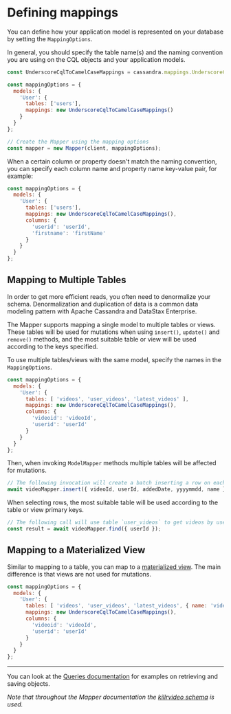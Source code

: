 # Defining mappings

You can define how your application model is represented on your database by setting the `MappingOptions`.

In general, you should specify the table name(s) and the naming convention you are using on the CQL objects and your
 application models.

```javascript
const UnderscoreCqlToCamelCaseMappings = cassandra.mappings.UnderscoreCqlToCamelCaseMappings;

const mappingOptions = {
  models: {
    'User': {
      tables: ['users'],
      mappings: new UnderscoreCqlToCamelCaseMappings()
    }
  }
};

// Create the Mapper using the mapping options
const mapper = new Mapper(client, mappingOptions);
```

When a certain column or property doesn't match the naming convention, you can specify each column name and property 
name key-value pair, for example:

```javascript
const mappingOptions = {
  models: {
    'User': {
      tables: ['users'],
      mappings: new UnderscoreCqlToCamelCaseMappings(),
      columns: {
        'userid': 'userId',
        'firstname': 'firstName'
      }
    }
  }
};
```

## Mapping to Multiple Tables

In order to get more efficient reads, you often need to denormalize your schema. Denormalization and duplication 
of data is a common data modeling pattern with Apache Cassandra and DataStax Enterprise.

The Mapper supports mapping a single model to multiple tables or views. These tables will be used for mutations when 
using `insert()`, `update()` and `remove()` methods, and the most suitable table or view will be used according to 
the keys specified.

To use multiple tables/views with the same model, specify the names in the `MappingOptions`.

```javascript
const mappingOptions = {
  models: {
    'User': {
      tables: [ 'videos', 'user_videos', 'latest_videos' ],
      mappings: new UnderscoreCqlToCamelCaseMappings(),
      columns: {
        'videoid': 'videoId',
        'userid': 'userId'
      }
    }
  }
};
```

Then, when invoking `ModelMapper` methods multiple tables will be affected for mutations.

```javascript
// The following invocation will create a batch inserting a row on each of the tables
await videoMapper.insert({ videoId, userId, addedDate, yyyymmdd, name });
```

When selecting rows, the most suitable table will be used according to the table or view primary keys.

```javascript
// The following call will use table `user_videos` to get videos by user id
const result = await videoMapper.find({ userId });
```


## Mapping to a Materialized View

Similar to mapping to a table, you can map to a [materialized view][view]. The main difference is that views are 
not used for mutations.

```javascript
const mappingOptions = {
  models: {
    'User': {
      tables: [ 'videos', 'user_videos', 'latest_videos', { name: 'videos_by_location', isView: true } ],
      mappings: new UnderscoreCqlToCamelCaseMappings(),
      columns: {
        'videoid': 'videoId',
        'userid': 'userId'
      }
    }
  }
};
```

---

You can look at the [Queries documentation](../queries/) for examples on retrieving and saving objects.

*Note that throughout the Mapper documentation the [killrvideo schema][killrvideo] is used.* 

[killrvideo]: https://github.com/pmcfadin/killrvideo-sample-schema
[view]: https://docs.datastax.com/en/cql/3.3/cql/cql_using/useCreateMV.html